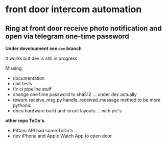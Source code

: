 # front door intercom automation
## Ring at front door receive photo notification and open via telegram one-time password

**Under development see `dev` branch**

It works but dev is still in progress

Missing: 

- documentation
- unit tests
- fix ci pipeline stuff
- change one time password to sha512 ... under dev actually
- rework receive_msg.py handle_received_message method to be more pythonic
- docu hardware build and cirurit layouts.... with pic's

**other repo ToDo's**

- PiCam API had some ToDo's
- dev iPhone and Apple Watch App to open door
